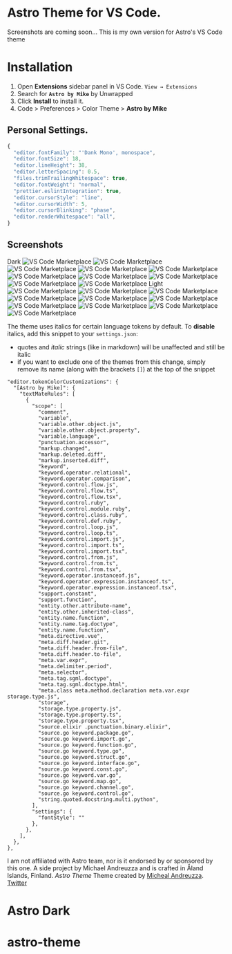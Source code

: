 # Astro Theme for VS Code.
Screenshots are coming soon...
This is my own version for Astro's VS Code theme
# Installation
1. Open **Extensions** sidebar panel in VS Code. `View → Extensions`
2. Search for **`Astro by Mike`** by Unwrapped
3. Click **Install** to install it.
4. Code > Preferences > Color Theme >
 **Astro by Mike**
## Personal Settings.
```js
{
  "editor.fontFamily": "'Dank Mono', monospace",
  "editor.fontSize": 18,
  "editor.lineHeight": 38,
  "editor.letterSpacing": 0.5,
  "files.trimTrailingWhitespace": true,
  "editor.fontWeight": "normal",
  "prettier.eslintIntegration": true,
  "editor.cursorStyle": "line",
  "editor.cursorWidth": 5,
  "editor.cursorBlinking": "phase",
  "editor.renderWhitespace": "all",
}
```
## Screenshots
Dark
![VS Code Marketplace](https://raw.githubusercontent.com/michael-andreuzza/astro-theme/master/screenshots/dark/astro.png)
![VS Code Marketplace](https://raw.githubusercontent.com/michael-andreuzza/astro-theme/master/screenshots/dark/css.png)
![VS Code Marketplace](https://raw.githubusercontent.com/michael-andreuzza/astro-theme/master/screenshots/dark/html.png)
![VS Code Marketplace](https://raw.githubusercontent.com/michael-andreuzza/astro-theme/master/screenshots/dark/cpp.png)
![VS Code Marketplace](https://raw.githubusercontent.com/michael-andreuzza/astro-theme/master/screenshots/dark/cs.png)
![VS Code Marketplace](https://raw.githubusercontent.com/michael-andreuzza/astro-theme/master/screenshots/dark/java.png)
![VS Code Marketplace](https://raw.githubusercontent.com/michael-andreuzza/astro-theme/master/screenshots/dark/js.png)
![VS Code Marketplace](https://raw.githubusercontent.com/michael-andreuzza/astro-theme/master/screenshots/dark/md.png)
![VS Code Marketplace](https://raw.githubusercontent.com/michael-andreuzza/astro-theme/master/screenshots/dark/py.png)
![VS Code Marketplace](https://raw.githubusercontent.com/michael-andreuzza/astro-theme/master/screenshots/dark/sh.png)
Light
![VS Code Marketplace](https://raw.githubusercontent.com/michael-andreuzza/astro-theme/master/screenshots/light/astro.png)
![VS Code Marketplace](https://raw.githubusercontent.com/michael-andreuzza/astro-theme/master/screenshots/light/css.png)
![VS Code Marketplace](https://raw.githubusercontent.com/michael-andreuzza/astro-theme/master/screenshots/light/html.png)
![VS Code Marketplace](https://raw.githubusercontent.com/michael-andreuzza/astro-theme/master/screenshots/light/cpp.png)
![VS Code Marketplace](https://raw.githubusercontent.com/michael-andreuzza/astro-theme/master/screenshots/light/cs.png)
![VS Code Marketplace](https://raw.githubusercontent.com/michael-andreuzza/astro-theme/master/screenshots/light/java.png)
![VS Code Marketplace](https://raw.githubusercontent.com/michael-andreuzza/astro-theme/master/screenshots/light/js.png)
![VS Code Marketplace](https://raw.githubusercontent.com/michael-andreuzza/astro-theme/master/screenshots/light/md.png)
![VS Code Marketplace](https://raw.githubusercontent.com/michael-andreuzza/astro-theme/master/screenshots/light/py.png)
![VS Code Marketplace](https://raw.githubusercontent.com/michael-andreuzza/astro-theme/master/screenshots/light/sh.png)


The theme uses italics for certain language tokens by default.
To **disable** italics, add this snippet to your `settings.json`:
  - quotes and *italic* strings (like in markdown) will be unaffected and still be italic
  - if you want to exclude one of the themes from this change, simply remove its name (along with the brackets `[]`) at the top of the snippet
```jsonc
"editor.tokenColorCustomizations": {
  "[Astro by Mike]": {
    "textMateRules": [
      {
        "scope": [
          "comment",
          "variable",
          "variable.other.object.js",
          "variable.other.object.property",
          "variable.language",
          "punctuation.accessor",
          "markup.changed",
          "markup.deleted.diff",
          "markup.inserted.diff",
          "keyword",
          "keyword.operator.relational",
          "keyword.operator.comparison",
          "keyword.control.flow.js",
          "keyword.control.flow.ts",
          "keyword.control.flow.tsx",
          "keyword.control.ruby",
          "keyword.control.module.ruby",
          "keyword.control.class.ruby",
          "keyword.control.def.ruby",
          "keyword.control.loop.js",
          "keyword.control.loop.ts",
          "keyword.control.import.js",
          "keyword.control.import.ts",
          "keyword.control.import.tsx",
          "keyword.control.from.js",
          "keyword.control.from.ts",
          "keyword.control.from.tsx",
          "keyword.operator.instanceof.js",
          "keyword.operator.expression.instanceof.ts",
          "keyword.operator.expression.instanceof.tsx",
          "support.constant",
          "support.function",
          "entity.other.attribute-name",
          "entity.other.inherited-class",
          "entity.name.function",
          "entity.name.tag.doctype",
          "entity.name.function",
          "meta.directive.vue",
          "meta.diff.header.git",
          "meta.diff.header.from-file",
          "meta.diff.header.to-file",
          "meta.var.expr",
          "meta.delimiter.period",
          "meta.selector",
          "meta.tag.sgml.doctype",
          "meta.tag.sgml.doctype.html",
          "meta.class meta.method.declaration meta.var.expr storage.type.js",
          "storage",
          "storage.type.property.js",
          "storage.type.property.ts",
          "storage.type.property.tsx",
          "source.elixir .punctuation.binary.elixir",
          "source.go keyword.package.go",
          "source.go keyword.import.go",
          "source.go keyword.function.go",
          "source.go keyword.type.go",
          "source.go keyword.struct.go",
          "source.go keyword.interface.go",
          "source.go keyword.const.go",
          "source.go keyword.var.go",
          "source.go keyword.map.go",
          "source.go keyword.channel.go",
          "source.go keyword.control.go",
          "string.quoted.docstring.multi.python",
        ],
        "settings": {
          "fontStyle": ""
        },
      },
    ],
  },
},
```
I am not affiliated with Astro team, nor is it endorsed by or sponsored by this one. A side project by Michael Andreuzza and is crafted in Åland Islands, Finland.
*Astro Theme* Theme created by [Micheal Andreuzza](https://github.com/michael-andreuzza).
[Twitter](https://twitter.com/Mike_Andreuzza)
# Astro Dark
# astro-theme
